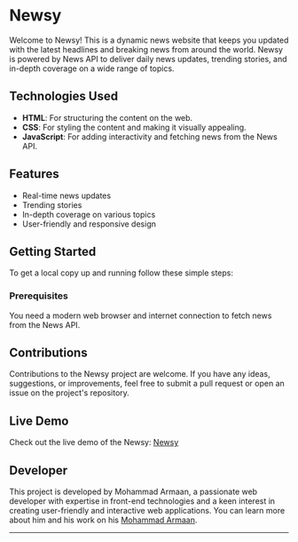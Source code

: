 # Newsy

Welcome to Newsy! This is a dynamic news website that keeps you updated with the latest headlines and breaking news from around the world. Newsy is powered by News API to deliver daily news updates, trending stories, and in-depth coverage on a wide range of topics.

## Technologies Used

- **HTML**: For structuring the content on the web.
- **CSS**: For styling the content and making it visually appealing.
- **JavaScript**: For adding interactivity and fetching news from the News API.

## Features

- Real-time news updates
- Trending stories
- In-depth coverage on various topics
- User-friendly and responsive design

## Getting Started

To get a local copy up and running follow these simple steps:

### Prerequisites

You need a modern web browser and internet connection to fetch news from the News API.


## Contributions

Contributions to the Newsy project are welcome. If you have any ideas, suggestions, or improvements, feel free to submit a pull request or open an issue on the project's repository.

## Live Demo

Check out the live demo of the Newsy: [Newsy](https://mohammadarmaan.github.io/Newsy/)
## Developer

This project is developed by Mohammad Armaan, a passionate web developer with expertise in front-end technologies and a keen interest in creating user-friendly and interactive web applications. You can learn more about him and his work on his [Mohammad Armaan](https://mohammadarmaan.netlify.app/).

---